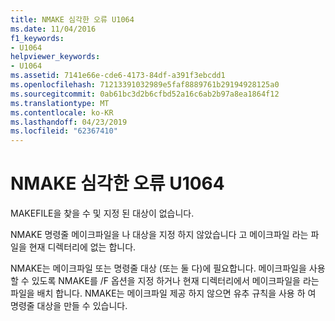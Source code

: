 ```yaml
---
title: NMAKE 심각한 오류 U1064
ms.date: 11/04/2016
f1_keywords:
- U1064
helpviewer_keywords:
- U1064
ms.assetid: 7141e66e-cde6-4173-84df-a391f3ebcdd1
ms.openlocfilehash: 71213391032989e5faf8889761b29194928125a0
ms.sourcegitcommit: 0ab61bc3d2b6cfbd52a16c6ab2b97a8ea1864f12
ms.translationtype: MT
ms.contentlocale: ko-KR
ms.lasthandoff: 04/23/2019
ms.locfileid: "62367410"
---
```

# <a name="nmake-fatal-error-u1064"></a>NMAKE 심각한 오류 U1064

MAKEFILE을 찾을 수 및 지정 된 대상이 없습니다.

NMAKE 명령줄 메이크파일을 나 대상을 지정 하지 않았습니다 고 메이크파일 라는 파일을 현재 디렉터리에 없는 합니다.

NMAKE는 메이크파일 또는 명령줄 대상 (또는 둘 다)에 필요합니다. 메이크파일을 사용할 수 있도록 NMAKE를 /F 옵션을 지정 하거나 현재 디렉터리에서 메이크파일을 라는 파일을 배치 합니다. NMAKE는 메이크파일 제공 하지 않으면 유추 규칙을 사용 하 여 명령줄 대상을 만들 수 있습니다.